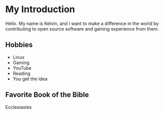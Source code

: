 <!---
Misty-Myto/Misty-Myto is a ✨ special ✨ repository because its `README.md` (this file) appears on your GitHub profile.
You can click the Preview link to take a look at your changes.
--->

# My Introduction

Hello. My name is Kelvin, and I want to make a difference in the world by contributing to open source software and gaining experience from them.

## Hobbies

- Linux
- Gaming
- YouTube
- Reading
- You get the idea

## Favorite Book of the Bible

Ecclesiastes
